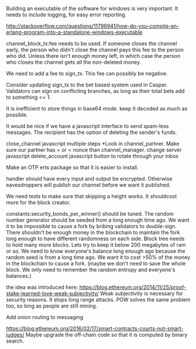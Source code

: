 Building an executable of the software for windows is very important. It needs to include logging, for easy error reporting.

http://stackoverflow.com/questions/11796941/how-do-you-compile-an-erlang-program-into-a-standalone-windows-executable


channel_block_tx:fee needs to be used. If someone closes the channel early, the person who didn't close the channel pays this fee to the person who did. Unless there isn't enough money left, in which case the person who closes the channel gets all the non-deleted money.

We need to add a fee to sign_tx. This fee can possibly be negative.

Consider updating sign_tx to the bet based system used in Casper. Validators can sign on conflicting branches, as long as their total bets add to something <= 1. 

It is inefficient to store things in base64 mode. keep it decoded as much as possible.


It would be nice if we have a javascript interface to send spam-less messages. The recipient has the option of deleting the sender's funds.

close_channel javascript multiple steps
*Look in channel_partner. Make sure our partner has = or < nonce than channel_manager.
change server javascript
delete_account javascript
button to rotate through your inbox

Make an OTP erts package so that it is easier to install.

handler should have every input and output be encrypted. Otherwise eavesdroppers will publish our channel before we want it published.

We need tests to make sure that skipping a height works. It shouldcost more for the block creator.

constants:security_bonds_per_winner() should be tuned. The random number generator should be seeded from a long enough time ago.
We want it to be impossible to cause a fork by bribing validators to double-sign. There shouldn't be enough money in the blockchain to maintain the fork long enough to have different randomness on each side.
Block tree needs to hold many more blocks. Lets try to keep it below 200 megabytes of ram or so. We need to know everyone's balance long enough ago because the random seed is from a long time ago. We want it to cost >50% of the money in the blockchain to cause a fork. (maybe we don't need to save the whole block. We only need to remember the random entropy and everyone's balances.)


the idea was introduced here: https://blog.ethereum.org/2014/11/25/proof-stake-learned-love-weak-subjectivity/
Weak subjectivity is necessary for security reasons. It stops long range attacks.
POW solves the same problem too, so long as people are still mining.

Add onion routing to messaging

https://blog.ethereum.org/2016/02/17/smart-contracts-courts-not-smart-judges/
Maybe upgrade the off-chain code so that it is computed by binary search.
